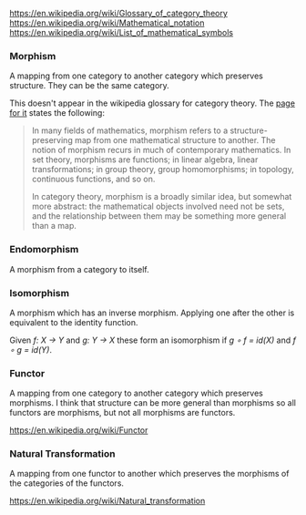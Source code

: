 https://en.wikipedia.org/wiki/Glossary_of_category_theory
https://en.wikipedia.org/wiki/Mathematical_notation
https://en.wikipedia.org/wiki/List_of_mathematical_symbols

### Morphism

A mapping from one category to another category which preserves structure.
They can be the same category.

This doesn't appear in the wikipedia glossary for category theory.
The [page for it](https://en.wikipedia.org/wiki/Morphism) states the following:

> In many fields of mathematics, morphism refers to a structure-preserving map from one mathematical structure to another. The notion of morphism recurs in much of contemporary mathematics. In set theory, morphisms are functions; in linear algebra, linear transformations; in group theory, group homomorphisms; in topology, continuous functions, and so on.
>
> In category theory, morphism is a broadly similar idea, but somewhat more abstract: the mathematical objects involved need not be sets, and the relationship between them may be something more general than a map.

### Endomorphism

A morphism from a category to itself.

### Isomorphism

A morphism which has an inverse morphism.
Applying one after the other is equivalent to the identity function.

Given _f: X → Y_ and _g: Y → X_ these form an isomorphism if _g ∘ f = id(X)_ and _f ∘ g = id(Y)_.

### Functor

A mapping from one category to another category which preserves morphisms.
I think that structure can be more general than morphisms so all functors are morphisms, but not all morphisms are functors.

https://en.wikipedia.org/wiki/Functor

### Natural Transformation

A mapping from one functor to another which preserves the morphisms of the categories of the functors.

https://en.wikipedia.org/wiki/Natural_transformation
